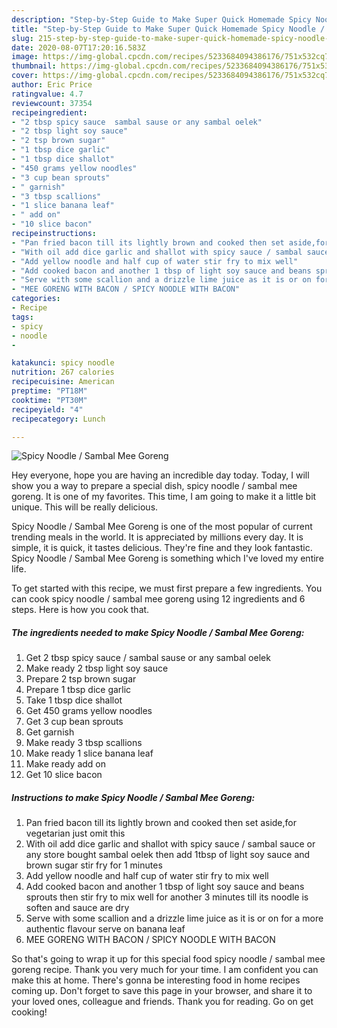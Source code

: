 ```yaml
---
description: "Step-by-Step Guide to Make Super Quick Homemade Spicy Noodle / Sambal Mee Goreng"
title: "Step-by-Step Guide to Make Super Quick Homemade Spicy Noodle / Sambal Mee Goreng"
slug: 215-step-by-step-guide-to-make-super-quick-homemade-spicy-noodle-sambal-mee-goreng
date: 2020-08-07T17:20:16.583Z
image: https://img-global.cpcdn.com/recipes/5233684094386176/751x532cq70/spicy-noodle-sambal-mee-goreng-recipe-main-photo.jpg
thumbnail: https://img-global.cpcdn.com/recipes/5233684094386176/751x532cq70/spicy-noodle-sambal-mee-goreng-recipe-main-photo.jpg
cover: https://img-global.cpcdn.com/recipes/5233684094386176/751x532cq70/spicy-noodle-sambal-mee-goreng-recipe-main-photo.jpg
author: Eric Price
ratingvalue: 4.7
reviewcount: 37354
recipeingredient:
- "2 tbsp spicy sauce  sambal sause or any sambal oelek"
- "2 tbsp light soy sauce"
- "2 tsp brown sugar"
- "1 tbsp dice garlic"
- "1 tbsp dice shallot"
- "450 grams yellow noodles"
- "3 cup bean sprouts"
- " garnish"
- "3 tbsp scallions"
- "1 slice banana leaf"
- " add on"
- "10 slice bacon"
recipeinstructions:
- "Pan fried bacon till its lightly brown and cooked then set aside,for vegetarian just omit this"
- "With oil add dice garlic and shallot with spicy sauce / sambal sauce or any store bought sambal oelek then add 1tbsp of light soy sauce and brown sugar stir fry for 1 minutes"
- "Add yellow noodle and half cup of water stir fry to mix well"
- "Add cooked bacon and another 1 tbsp of light soy sauce and beans sprouts then stir fry to mix well for another 3 minutes till its noodle is soften and sauce are dry"
- "Serve with some scallion and a drizzle lime juice as it is or on for a more authentic flavour serve on banana leaf"
- "MEE GORENG WITH BACON / SPICY NOODLE WITH BACON"
categories:
- Recipe
tags:
- spicy
- noodle
- 

katakunci: spicy noodle  
nutrition: 267 calories
recipecuisine: American
preptime: "PT18M"
cooktime: "PT30M"
recipeyield: "4"
recipecategory: Lunch

---
```



![Spicy Noodle / Sambal Mee Goreng](https://img-global.cpcdn.com/recipes/5233684094386176/751x532cq70/spicy-noodle-sambal-mee-goreng-recipe-main-photo.jpg)

Hey everyone, hope you are having an incredible day today. Today, I will show you a way to prepare a special dish, spicy noodle / sambal mee goreng. It is one of my favorites. This time, I am going to make it a little bit unique. This will be really delicious.

Spicy Noodle / Sambal Mee Goreng is one of the most popular of current trending meals in the world. It is appreciated by millions every day. It is simple, it is quick, it tastes delicious. They're fine and they look fantastic. Spicy Noodle / Sambal Mee Goreng is something which I've loved my entire life.




To get started with this recipe, we must first prepare a few ingredients. You can cook spicy noodle / sambal mee goreng using 12 ingredients and 6 steps. Here is how you cook that.

<!--inarticleads1-->

##### The ingredients needed to make Spicy Noodle / Sambal Mee Goreng:

1. Get 2 tbsp spicy sauce / sambal sause or any sambal oelek
1. Make ready 2 tbsp light soy sauce
1. Prepare 2 tsp brown sugar
1. Prepare 1 tbsp dice garlic
1. Take 1 tbsp dice shallot
1. Get 450 grams yellow noodles
1. Get 3 cup bean sprouts
1. Get  garnish
1. Make ready 3 tbsp scallions
1. Make ready 1 slice banana leaf
1. Make ready  add on
1. Get 10 slice bacon




<!--inarticleads2-->

##### Instructions to make Spicy Noodle / Sambal Mee Goreng:

1. Pan fried bacon till its lightly brown and cooked then set aside,for vegetarian just omit this
1. With oil add dice garlic and shallot with spicy sauce / sambal sauce or any store bought sambal oelek then add 1tbsp of light soy sauce and brown sugar stir fry for 1 minutes
1. Add yellow noodle and half cup of water stir fry to mix well
1. Add cooked bacon and another 1 tbsp of light soy sauce and beans sprouts then stir fry to mix well for another 3 minutes till its noodle is soften and sauce are dry
1. Serve with some scallion and a drizzle lime juice as it is or on for a more authentic flavour serve on banana leaf
1. MEE GORENG WITH BACON / SPICY NOODLE WITH BACON




So that's going to wrap it up for this special food spicy noodle / sambal mee goreng recipe. Thank you very much for your time. I am confident you can make this at home. There's gonna be interesting food in home recipes coming up. Don't forget to save this page in your browser, and share it to your loved ones, colleague and friends. Thank you for reading. Go on get cooking!
